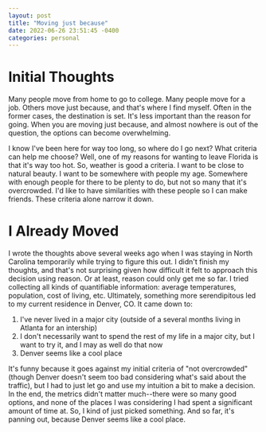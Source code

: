 ```yaml
---
layout: post
title: "Moving just because"
date: 2022-06-26 23:51:45 -0400
categories: personal
---
```

# Initial Thoughts
Many people move from home to go to college. Many people move for a job. Others move just because, and that's where I find myself. Often in the former cases, the destination is set. It's less important than the reason for going. When you are moving just because, and almost nowhere is out of the question, the options can become overwhelming.

I know I've been here for way too long, so where do I go next? What criteria can help me choose? Well, one of my reasons for wanting to leave Florida is that it's way too hot. So, weather is good a criteria. I want to be close to natural beauty. I want to be somewhere with people my age. Somewhere with enough people for there to be plenty to do, but not so many that it's overcrowded. I'd like to have similarities with these people so I can make friends. These criteria alone narrow it down.

# I Already Moved
I wrote the thoughts above several weeks ago when I was staying in North Carolina temporarily while trying to figure this out. I didn't finish my thoughts, and that's not surprising given how difficult it felt to approach this decision using reason. Or at least, reason could only get me so far. I tried collecting all kinds of quantifiable information: average temperatures, population, cost of living, etc. Ultimately, something more serendipitous led to my current residence in Denver, CO. It came down to:
1. I've never lived in a major city (outside of a several months living in Atlanta for an intership)
2. I don't necessarily want to spend the rest of my life in a major city, but I want to try it, and I may as well do that now
3. Denver seems like a cool place

It's funny because it goes against my initial criteria of "not overcrowded" (though Denver doesn't seem too bad considering what's said about the traffic), but I had to just let go and use my intuition a bit to make a decision. In the end, the metrics didn't matter much--there were so many good options, and none of the places I was considering I had spent a significant amount of time at. So, I kind of just picked something. And so far, it's panning out, because Denver seems like a cool place. 
